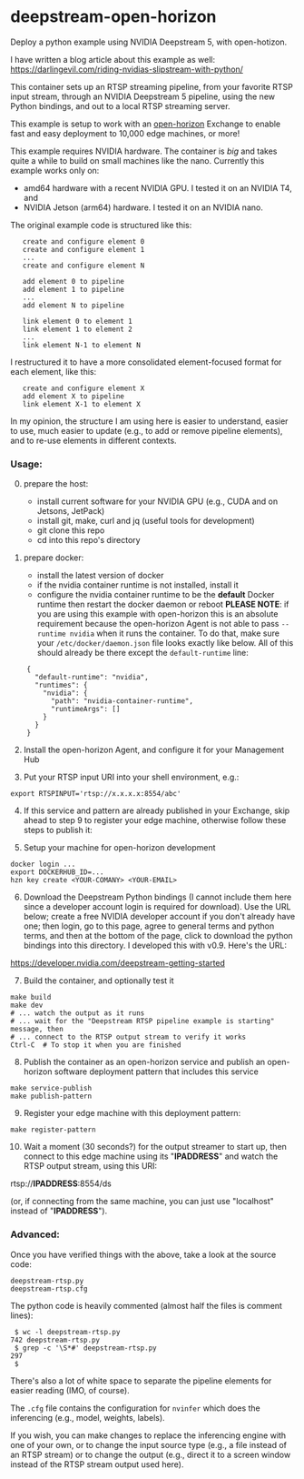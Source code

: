 # deepstream-open-horizon

Deploy a python example using NVIDIA Deepstream 5, with open-hotizon.

I have written a blog article about this example as well:
    https://darlingevil.com/riding-nvidias-slipstream-with-python/

This container sets up an RTSP streaming pipeline, from your favorite RTSP input stream, through an NVIDIA Deepstream 5 pipeline, using the new Python bindings, and out to a local RTSP streaming server.

This example is setup to work with an [open-horizon](https://github.com/open-horizon) Exchange to enable fast and easy deployment to 10,000 edge machines, or more!

This example requires NVIDIA hardware. The container is *big* and takes quite a while to build on small machines like the nano. Currently this example works only on:
 - amd64 hardware with a recent NVIDIA GPU. I tested it on an NVIDIA T4, and
 - NVIDIA Jetson (arm64) hardware. I tested it on an NVIDIA nano.

The original example code is structured like this:
```
   create and configure element 0
   create and configure element 1
   ...
   create and configure element N
   
   add element 0 to pipeline
   add element 1 to pipeline
   ...
   add element N to pipeline

   link element 0 to element 1
   link element 1 to element 2
   ...
   link element N-1 to element N
```

I restructured it to have a more consolidated element-focused format for each element, like this:
```
   create and configure element X
   add element X to pipeline
   link element X-1 to element X
```

In my opinion, the structure I am using here is easier to understand, easier to use, much easier to update (e.g., to add or remove pipeline elements), and to re-use elements in different contexts.


### Usage:

0. prepare the host:
    - install current software for your NVIDIA GPU (e.g., CUDA and on Jetsons, JetPack)
    - install git, make, curl and jq (useful tools for development)
    - git clone this repo
    - cd into this repo's directory

1. prepare docker:
    - install the latest version of docker
    - if the nvidia container runtime is not installed, install it
    - configure the nvidia container runtime to be the **default** Docker runtime then restart the docker daemon or reboot
      **PLEASE NOTE**: if you are using this example with open-horizon this is an absolute requirement because the open-horizon Agent is not able to pass `--runtime nvidia` when it runs the container. To do that, make sure your `/etc/docker/daemon.json` file looks exactly like below. All of this should already be there except the `default-runtime` line:
     
```
    {
      "default-runtime": "nvidia",
      "runtimes": {
        "nvidia": {
          "path": "nvidia-container-runtime",
          "runtimeArgs": []
        }
      }
    }
```

2. Install the open-horizon Agent, and configure it for your Management Hub

3. Put your RTSP input URI into your shell environment, e.g.:

```
export RTSPINPUT='rtsp://x.x.x.x:8554/abc'
```

4. If this service and pattern are already published in your Exchange, skip ahead to step 9 to register your edge machine, otherwise follow these steps to publish it:

5. Setup your machine for open-horizon development

```
docker login ...
export DOCKERHUB_ID=...
hzn key create <YOUR-COMANY> <YOUR-EMAIL>
```

6. Download the Deepstream Python bindings (I cannot include them here since a developer account login is required for download). Use the URL below; create a free NVIDIA developer account if you don't already have one; then login, go to this page, agree to general terms and python terms, and then at the bottom of the page, click to download the python bindings into this directory. I developed this with v0.9. Here's the URL:

https://developer.nvidia.com/deepstream-getting-started

7. Build the container, and optionally test it

```
make build
make dev
# ... watch the output as it runs
# ... wait for the "Deepstream RTSP pipeline example is starting" message, then
# ... connect to the RTSP output stream to verify it works
Ctrl-C  # To stop it when you are finished
```

8. Publish the container as an open-horizon service and publish an open-horizon software deployment pattern that includes this service

```
make service-publish
make publish-pattern
```

9. Register your edge machine with this deployment pattern:

```
make register-pattern
```

10. Wait a moment (30 seconds?) for the output streamer to start up, then connect to this edge machine using its "**IPADDRESS**" and watch the RTSP output stream, using this URI:

rtsp://**IPADDRESS**:8554/ds

(or, if connecting from the same machine, you can just use "localhost" instead of "**IPADDRESS**").

### Advanced:

Once you have verified things with the above, take a look at the source code:
```
deepstream-rtsp.py
deepstream-rtsp.cfg
```
The python code is heavily commented (almost half the files is comment lines):
```
 $ wc -l deepstream-rtsp.py
742 deepstream-rtsp.py
 $ grep -c '\S*#' deepstream-rtsp.py
297
 $ 
 ```
There's also a lot of white space to separate the pipeline elements for easier reading (IMO, of course).

The `.cfg` file contains the configuration for `nvinfer` which does the inferencing (e.g., model, weights, labels).

If you wish, you can make changes to replace the inferencing engine with one of your own, or to change the input source type (e.g., a file instead of an RTSP stream) or to change the output (e.g., direct it to a screen window instead of the RTSP stream output used here).
